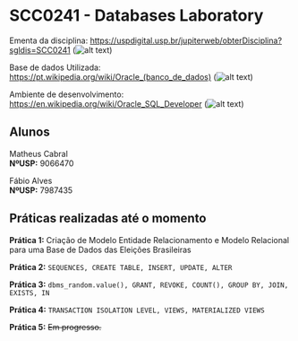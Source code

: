 # SCC0241 - Databases Laboratory

Ementa da disciplina: https://uspdigital.usp.br/jupiterweb/obterDisciplina?sgldis=SCC0241 (![alt text](http://www.dicasgerais.com/wp-content/uploads/2011/09/site-da-usp-64x64.gif "Logo USP"))

Base de dados Utilizada: https://pt.wikipedia.org/wiki/Oracle_(banco_de_dados) (![alt text](http://d2.alternativeto.net/dist/icons/oracle-database_75791.png?width=64&height=64&mode=crop&upscale=false "Logo Oracle DB"))

Ambiente de desenvolvimento: https://en.wikipedia.org/wiki/Oracle_SQL_Developer (![alt text](http://www.oracle.com/technetwork/developer-tools/sql-developer/sqldev-64-2015-2530893.png "Logo SQL Developer"))

## Alunos

Matheus Cabral  
<b>NºUSP:</b> 9066470

Fábio Alves   
<b>NºUSP:</b> 7987435

## Práticas realizadas até o momento

<b>Prática 1:</b> Criação de Modelo Entidade Relacionamento e Modelo Relacional para uma Base de Dados das Eleições Brasileiras

<b>Prática 2:</b> `SEQUENCES, CREATE TABLE, INSERT, UPDATE, ALTER`

<b>Prática 3:</b> `dbms_random.value(), GRANT, REVOKE, COUNT(), GROUP BY, JOIN, EXISTS, IN`

<b>Prática 4:</b> `TRANSACTION ISOLATION LEVEL, VIEWS, MATERIALIZED VIEWS`

<b>Prática 5:</b> ~~Em progresso.~~
